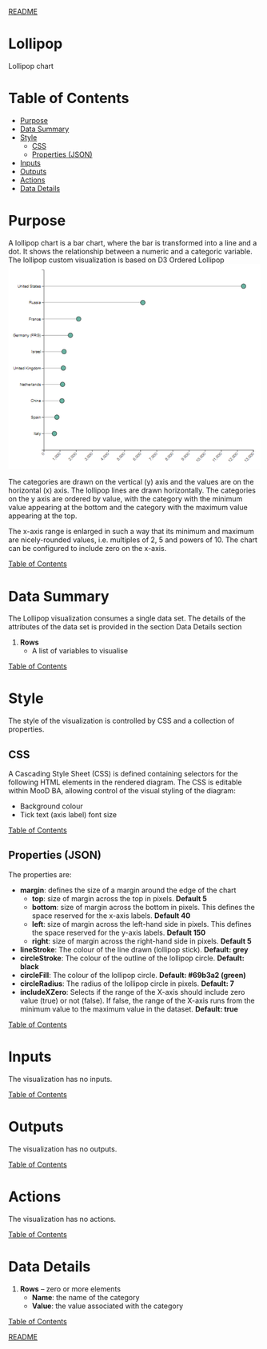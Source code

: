 [README](../../README.md)

# Lollipop

Lollipop chart

# Table of Contents

*   [Purpose](#purpose)
*   [Data Summary](#data-summary)
*   [Style](#style)
    * [CSS](#css)
    * [Properties (JSON)](#properties-json)
*   [Inputs](#inputs)
*   [Outputs](#outputs)
*   [Actions](#actions)
*   [Data Details](#data-details)

# Purpose
A lollipop chart is a bar chart, where the bar is transformed into a line and a dot. It shows the relationship between a numeric and a categoric variable. The lollipop custom visualization is based on D3 Ordered Lollipop [![D3 Ordered Lollipop](images/lollipop.png "D3 Ordered Lollipop")](https://www.d3-graph-gallery.com/graph/lollipop_ordered.html)

The categories are drawn on the vertical (y) axis and the values are on the horizontal (x) axis. The lollipop lines are drawn horizontally. The categories on the y axis are ordered by value, with the category with the minimum value appearing at the bottom and the category with the maximum value appearing at the top.

The x-axis range is enlarged in such a way that its minimum and maximum are nicely-rounded values, i.e. multiples of 2, 5 and powers of 10. The chart can be configured to include zero on the x-axis.

[Table of Contents](#table-of-contents)

# Data Summary

The Lollipop visualization consumes a single data set. The details of the attributes of the data set is provided in the section Data Details section
1.	__Rows__
    * A list of variables to visualise

[Table of Contents](#table-of-contents)

# Style

The style of the visualization is controlled by CSS and a collection of properties.

## CSS

A Cascading Style Sheet (CSS) is defined containing selectors for the following HTML elements in the rendered diagram. The CSS is editable within MooD BA, allowing control of the visual styling of the diagram:

*	Background colour
*	Tick text (axis label) font size

[Table of Contents](#table-of-contents)

## Properties (JSON)

The properties are:

*	__margin__: defines the size of a margin around the edge of the chart
    *	__top__: size of margin across the top in pixels. __Default 5__
    *	__bottom__: size of margin across the bottom in pixels. This defines the space reserved for the x-axis labels. __Default 40__
    *	__left__: size of margin across the left-hand side in pixels. This defines the space reserved for the y-axis labels. __Default 150__
    *	__right__: size of margin across the right-hand side in pixels. __Default 5__
*	__lineStroke__: The colour of the line drawn (lollipop stick). __Default: grey__
*	__circleStroke__: The colour of the outline of the lollipop circle. __Default: black__
*	__circleFill__: The colour of the lollipop circle. __Default: #69b3a2 (green)__
*	__circleRadius__: The radius of the lollipop circle in pixels. __Default: 7__
*	__includeXZero__: Selects if the range of the X-axis should include zero value (true) or not (false). If false, the range of the X-axis runs from the minimum value to the maximum value in the dataset. __Default: true__

[Table of Contents](#table-of-contents)


# Inputs

The visualization has no inputs.

[Table of Contents](#table-of-contents)

# Outputs

The visualization has no outputs.

[Table of Contents](#table-of-contents)

# Actions

The visualization has no actions.

[Table of Contents](#table-of-contents)

# Data Details

1.	__Rows__ – zero or more elements
    * __Name__: the name of the category
    * __Value__: the value associated with the category

[Table of Contents](#table-of-contents)

[README](../../README.md)
